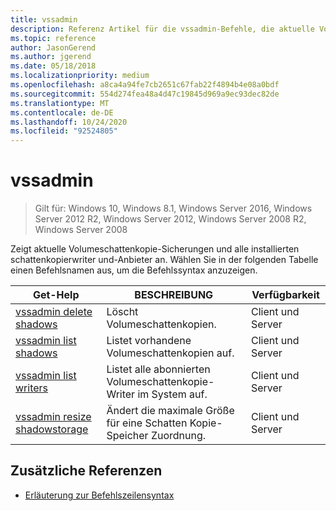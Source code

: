 ```yaml
---
title: vssadmin
description: Referenz Artikel für die vssadmin-Befehle, die aktuelle Volumeschattenkopie-Sicherungen und alle installierten schattenkopienwriter und-Anbieter anzeigen.
ms.topic: reference
author: JasonGerend
ms.author: jgerend
ms.date: 05/18/2018
ms.localizationpriority: medium
ms.openlocfilehash: a8ca4a94fe7cb2651c67fab22f4894b4e08a0bdf
ms.sourcegitcommit: 554d274fea48a4d47c19845d969a9ec93dec82de
ms.translationtype: MT
ms.contentlocale: de-DE
ms.lasthandoff: 10/24/2020
ms.locfileid: "92524805"
---
```

# <a name="vssadmin"></a>vssadmin

> Gilt für: Windows 10, Windows 8.1, Windows Server 2016, Windows Server 2012 R2, Windows Server 2012, Windows Server 2008 R2, Windows Server 2008

Zeigt aktuelle Volumeschattenkopie-Sicherungen und alle installierten schattenkopierwriter und-Anbieter an. Wählen Sie in der folgenden Tabelle einen Befehlsnamen aus, um die Befehlssyntax anzuzeigen.

| Get-Help | BESCHREIBUNG | Verfügbarkeit |
|--|--|--|
| [vssadmin delete shadows](vssadmin-delete-shadows.md) | Löscht Volumeschattenkopien. | Client und Server |
| [vssadmin list shadows](vssadmin-list-shadows.md) | Listet vorhandene Volumeschattenkopien auf. | Client und Server |
| [vssadmin list writers](vssadmin-list-writers.md) | Listet alle abonnierten Volumeschattenkopie-Writer im System auf. | Client und Server |
| [vssadmin resize shadowstorage](vssadmin-resize-shadowstorage.md) | Ändert die maximale Größe für eine Schatten Kopie-Speicher Zuordnung. | Client und Server |

## <a name="additional-references"></a>Zusätzliche Referenzen

- [Erläuterung zur Befehlszeilensyntax](command-line-syntax-key.md)
